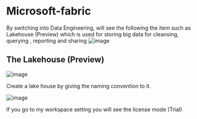 # Microsoft-fabric
By switching into Data Engineering, will see the following the item such as Lakehouse (Preview) which is used for storing big data for cleansing, querying , reporting and sharing
![image](https://github.com/ijaz-lab/Microsoft-fabric/assets/78338522/27c692bb-5886-467b-848a-dcf882caf06f)
## The Lakehouse (Preview) 
![image](https://github.com/ijaz-lab/Microsoft-fabric/assets/78338522/7e96a5b7-3473-4533-8647-d497ebbefa5b)

Create a lake house by giving the naming convention to it. 


![image](https://github.com/ijaz-lab/Microsoft-fabric/assets/78338522/1187aa0d-53b1-447c-989e-75d35324f7bf)


If you go to my workspace setting you will see the license mode (Trial)


